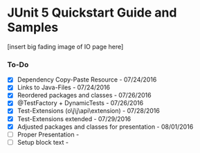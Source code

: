 # JUnit 5 Quickstart Guide and Samples

[insert big fading image of IO page here]

### To-Do

- [x] Dependency Copy-Paste Resource                    -   07/24/2016
- [x] Links to Java-Files                               -   07/24/2016
- [x] Reordered packages and classes                    -   07/26/2016
- [x] @TestFactory + DynamicTests                       -   07/26/2016
- [x] Test-Extensions (o\j\j\api\extension)             -   07/28/2016
- [x] Test-Extensions extended                          -   07/29/2016
- [x] Adjusted packages and classes for presentation    -   08/01/2016
- [ ] Proper Presentation                               -   
- [ ] Setup block text                                  -   